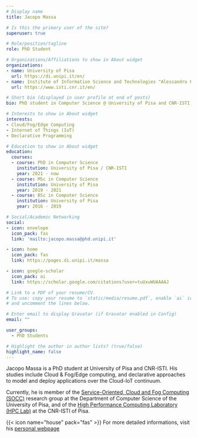 ```yaml
---
# Display name
title: Jacopo Massa

# Is this the primary user of the site?
superuser: true

# Role/position/tagline
role: PhD Student

# Organizations/Affiliations to show in About widget
organizations:
- name: University of Pisa
  url: https://di.unipi.it/en/
- name: Institute of Information Science and Technologies "Alessandro Faedo" - ISTI
  url: https://www.isti.cnr.it/en/

# Short bio (displayed in user profile at end of posts)
bio: PhD student in Computer Science @ University of Pisa and CNR-ISTI, Italy.

# Interests to show in About widget
interests:
- Cloud/Fog/Edge Computing
- Internet of Things (IoT)
- Declarative Programming

# Education to show in About widget
education:
  courses:
  - course: PhD in Computer Science
    institution: University of Pisa / CNR-ISTI
    year: 2021 - now
  - course: MSc in Computer Science
    institution: University of Pisa
    year: 2019 - 2021
  - course: BSc in Computer Science
    institution: University of Pisa
    year: 2016 - 2019

# Social/Academic Networking
social:
- icon: envelope
  icon_pack: fas
  link: 'mailto:jacopo.massa@phd.unipi.it'

- icon: home
  icon_pack: fas
  link: https://pages.di.unipi.it/massa

- icon: google-scholar
  icon_pack: ai
  link: https://scholar.google.com/citations?user=tuUxuWUAAAAJ

# Link to a PDF of your resume/CV.
# To use: copy your resume to `static/media/resume.pdf`, enable `ai` icons in `params.toml`, 
# and uncomment the lines below.

# Enter email to display Gravatar (if Gravatar enabled in Config)
email: ""

user_groups:
  - PhD Students

# Highlight the author in author lists? (true/false)
highlight_name: false
---
```


Jacopo Massa is a PhD student at University of Pisa and CNR-ISTI. His studies include Cloud & Fog/Edge computing, and declarative approaches to model and deploy applications over the Cloud-IoT continuum. 

Currently, he is member of the [Service-Oriented, Cloud and Fog Computing (SOCC)](https://di-unipi-socc.github.io) research group at the Department of Computer Science of the University of Pisa, and of the [High Performance Computing Laboratory (HPC Lab)](http://hpc.isti.cnr.it) at the CNR-ISTI of Pisa.

{{< icon name="house" pack="fas" >}} For more detailed informations, visit his [personal webpage](https://pages.di.unipi.it/massa)
